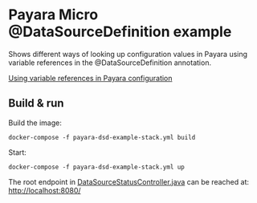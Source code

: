 # Payara Micro @DataSourceDefinition example

Shows different ways of looking up configuration values in Payara using variable
references in the @DataSourceDefinition annotation.

[Using variable references in Payara configuration](https://docs.payara.fish/documentation/payara-server/server-configuration/var-substitution/usage-of-variables.html)

## Build & run

Build the image:
```
docker-compose -f payara-dsd-example-stack.yml build
```
Start:
```
docker-compose -f payara-dsd-example-stack.yml up
```
The root endpoint in [DataSourceStatusController.java](src/main/java/stulv/payara/datasourcedefinition/example/DataSourceStatusController.java)
can be reached at:  
[http://localhost:8080/](http://localhost:8080/)